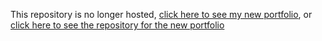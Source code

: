 This repository is no longer hosted, [click here to see my new portfolio](https://willjc96.github.io/React-Portfolio/), or [click here to see the repository for the new portfolio](https://github.com/Willjc96/React-Portfolio)
